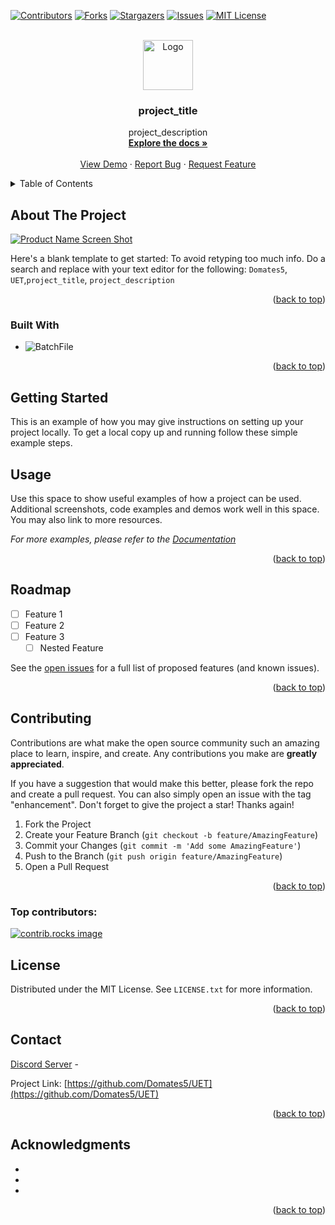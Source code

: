
<a id="readme-top"></a>


<!-- PROJECT SHIELDS -->
<!--
*** I'm using markdown "reference style" links for readability.
*** Reference links are enclosed in brackets [ ] instead of parentheses ( ).
*** See the bottom of this document for the declaration of the reference variables
*** for contributors-url, forks-url, etc. This is an optional, concise syntax you may use.
*** https://www.markdownguide.org/basic-syntax/#reference-style-links
-->
[![Contributors][contributors-shield]][contributors-url]
[![Forks][forks-shield]][forks-url]
[![Stargazers][stars-shield]][stars-url]
[![Issues][issues-shield]][issues-url]
[![MIT License][license-shield]][license-url]



<!-- PROJECT LOGO -->
<br />
<div align="center">
  <a href="https://github.com/Domates5/UET">
    <img src="images/logo.png" alt="Logo" width="80" height="80">
  </a>

<h3 align="center">project_title</h3>

  <p align="center">
    project_description
    <br />
    <a href="https://github.com/Domates5/UET"><strong>Explore the docs »</strong></a>
    <br />
    <br />
    <a href="https://github.com/Domates5/UET">View Demo</a>
    ·
    <a href="https://github.com/Domates5/UET/issues/new?labels=bug&template=bug-report---.md">Report Bug</a>
    ·
    <a href="https://github.com/Domates5/UET/issues/new?labels=enhancement&template=feature-request---.md">Request Feature</a>
  </p>
</div>



<!-- TABLE OF CONTENTS -->
<details>
  <summary>Table of Contents</summary>
  <ol>
    <li>
      <a href="#about-the-project">About The Project</a>
      <ul>
        <li><a href="#built-with">Built With</a></li>
      </ul>
    </li>
    <li>
      <a href="#getting-started">Getting Started</a>
      <ul>
        <li><a href="#prerequisites">Prerequisites</a></li>
        <li><a href="#installation">Installation</a></li>
      </ul>
    </li>
    <li><a href="#usage">Usage</a></li>
    <li><a href="#roadmap">Roadmap</a></li>
    <li><a href="#contributing">Contributing</a></li>
    <li><a href="#license">License</a></li>
    <li><a href="#contact">Contact</a></li>
    <li><a href="#acknowledgments">Acknowledgments</a></li>
  </ol>
</details>



<!-- ABOUT THE PROJECT -->
## About The Project

[![Product Name Screen Shot][product-screenshot]](https://example.com)

Here's a blank template to get started: To avoid retyping too much info. Do a search and replace with your text editor for the following: `Domates5`, `UET`,`project_title`, `project_description`

<p align="right">(<a href="#readme-top">back to top</a>)</p>



### Built With

* ![BatchFile]

<p align="right">(<a href="#readme-top">back to top</a>)</p>



<!-- GETTING STARTED -->
## Getting Started

This is an example of how you may give instructions on setting up your project locally.
To get a local copy up and running follow these simple example steps.


<!-- USAGE EXAMPLES -->
## Usage

Use this space to show useful examples of how a project can be used. Additional screenshots, code examples and demos work well in this space. You may also link to more resources.

_For more examples, please refer to the [Documentation](https://example.com)_

<p align="right">(<a href="#readme-top">back to top</a>)</p>



<!-- ROADMAP -->
## Roadmap

- [ ] Feature 1
- [ ] Feature 2
- [ ] Feature 3
    - [ ] Nested Feature

See the [open issues](https://github.com/Domates5/UET/issues) for a full list of proposed features (and known issues).

<p align="right">(<a href="#readme-top">back to top</a>)</p>



<!-- CONTRIBUTING -->
## Contributing

Contributions are what make the open source community such an amazing place to learn, inspire, and create. Any contributions you make are **greatly appreciated**.

If you have a suggestion that would make this better, please fork the repo and create a pull request. You can also simply open an issue with the tag "enhancement".
Don't forget to give the project a star! Thanks again!

1. Fork the Project
2. Create your Feature Branch (`git checkout -b feature/AmazingFeature`)
3. Commit your Changes (`git commit -m 'Add some AmazingFeature'`)
4. Push to the Branch (`git push origin feature/AmazingFeature`)
5. Open a Pull Request

<p align="right">(<a href="#readme-top">back to top</a>)</p>

### Top contributors:

<a href="https://github.com/Domates5/UET/graphs/contributors">
  <img src="https://contrib.rocks/image?repo=Domates5/UET" alt="contrib.rocks image" />
</a>



<!-- LICENSE -->
## License

Distributed under the MIT License. See `LICENSE.txt` for more information.

<p align="right">(<a href="#readme-top">back to top</a>)</p>



<!-- CONTACT -->
## Contact

[Discord Server](https://discord.gg/MuqqEx8zNx) - 

Project Link: [https://github.com/Domates5/UET](https://github.com/Domates5/UET)

<p align="right">(<a href="#readme-top">back to top</a>)</p>



<!-- ACKNOWLEDGMENTS -->
## Acknowledgments

* []()
* []()
* []()

<p align="right">(<a href="#readme-top">back to top</a>)</p>



<!-- MARKDOWN LINKS & IMAGES -->
<!-- https://www.markdownguide.org/basic-syntax/#reference-style-links -->
[contributors-shield]: https://img.shields.io/github/contributors/Domates5/UET.svg?style=for-the-badge
[contributors-url]: https://github.com/Domates5/UET/graphs/contributors
[forks-shield]: https://img.shields.io/github/forks/Domates5/UET.svg?style=for-the-badge
[forks-url]: https://github.com/Domates5/UET/network/members
[stars-shield]: https://img.shields.io/github/stars/Domates5/UET.svg?style=for-the-badge
[stars-url]: https://github.com/Domates5/UET/stargazers
[issues-shield]: https://img.shields.io/github/issues/Domates5/UET.svg?style=for-the-badge
[issues-url]: https://github.com/Domates5/UET/issues
[license-shield]: https://img.shields.io/github/license/Domates5/UET.svg?style=for-the-badge
[license-url]: https://github.com/Domates5/UET/blob/master/LICENSE.txt
[product-screenshot]: images/screenshot.png
[BatchFile]: https://img.shields.io/badge/BatchFile-8A2BE2
